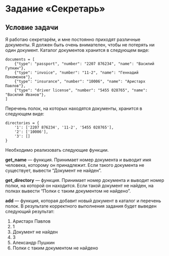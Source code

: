 # Задание «Секретарь»

## Условие задачи

Я работаю секретарём, и мне постоянно приходят различные документы. Я должен быть очень внимателен, чтобы не потерять ни один документ. Каталог документов хранится в следующем виде:

	documents = [
		{"type": "passport", "number": "2207 876234", "name": "Василий Гупкин"},
		{"type": "invoice", "number": "11-2", "name": "Геннадий Покемонов"},
		{"type": "insurance", "number": "10006", "name": "Аристарх Павлов"},
		{"type": "driver license", "number": "5455 028765", "name": "Василий Иванов"},
	]

Перечень полок, на которых находятся документы, хранится в следующем виде:

	directories = {
		'1': ['2207 876234', '11-2', '5455 028765'],
		'2': ['10006'],
		'3': []
	}

Необходимо реализовать следующие функции.

**get_name** — функция. Принимает номер документа и выводит имя человека, которому он принадлежит. Если такого документа не существует, вывести “Документ не найден”.

**get_directory** — функция. Принимает номер документа и выводит номер полки, на которой он находится. Если такой документ не найден, на полках вывести “Полки с таким документом не найдено”.

**add** — функция, которая добавит новый документ в каталог и перечень полок.
В результате корректного выполнения задания будет выведен следующий результат:

1. Аристарх Павлов
2. 1
3. Документ не найден
4. 3
5. Александр Пушкин
6. Полки с таким документом не найдено